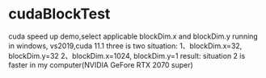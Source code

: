 # cudaBlockTest
cuda speed up demo,select applicable blockDim.x and blockDim.y
running in windows, vs2019,cuda 11.1
three is two situation:
1、blockDim.x=32, blockDim.y=32
2、blockDim.x=1024, blockDim.y=1
result: situation 2 is faster in my computer(NVIDIA GeFore RTX 2070 super)
